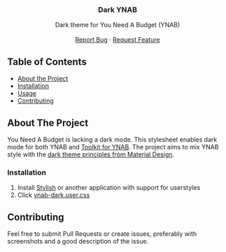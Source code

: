<p align="center">
  <h3 align="center">Dark YNAB</h3>

  <p align="center">
    Dark theme for You Need A Budget (YNAB)
    <br />
    <br />
    <a href="https://github.com/boren/dark-ynab/issues">Report Bug</a>
    ·
    <a href="https://github.com/boren/dark-ynab/issues">Request Feature</a>
  </p>
</p>

## Table of Contents

* [About the Project](#about-the-project)
* [Installation](#installation)
* [Usage](#usage)
* [Contributing](#contributing)



<!-- ABOUT THE PROJECT -->
## About The Project

You Need A Budget is lacking a dark mode. This stylesheet enables dark mode for both YNAB and [Toolkit for YNAB](https://github.com/toolkit-for-ynab/toolkit-for-ynab).
The project aims to mix YNAB style with the [dark theme principles from Material Design](https://material.io/design/color/dark-theme.html).

### Installation
 
1. Install [Stylish](https://userstyles.org/) or another application with support for userstyles
2. Click [ynab-dark.user.css](https://github.com/Boren/dark-ynab/raw/master/ynab-dark.user.css)

## Contributing

Feel free to submit Pull Requests or create issues, preferably with screenshots and a good description of the issue.
